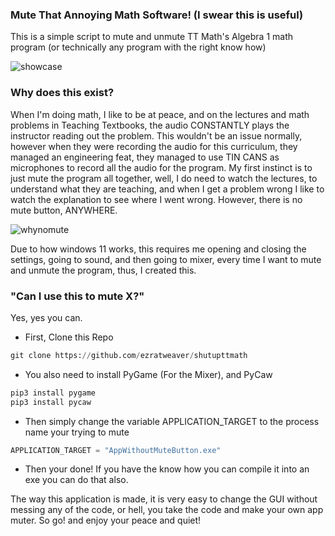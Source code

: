 ### Mute That Annoying Math Software! (I swear this is useful)

This is a simple script to mute and unmute TT Math's Algebra 1 math program (or technically any program with the right know how)

![showcase](https://user-images.githubusercontent.com/101545981/233142054-2027ea67-bec8-4842-9cfa-846aee3197b7.gif)
### **Why does this exist?**

When I'm doing math, I like to be at peace, and on the lectures and math problems in Teaching Textbooks, the audio CONSTANTLY plays the instructor reading out the problem. This wouldn't be an issue normally, however when they were recording the audio for this curriculum, they managed an engineering feat, they managed to use TIN CANS as microphones to record all the audio for the program. My first instinct is to just mute the program all together, well, I do need to watch the lectures, to understand what they are teaching, and when I get a problem wrong I like to watch the explanation to see where I went wrong. However, there is no mute button, ANYWHERE.



![whynomute](https://user-images.githubusercontent.com/101545981/233144573-1e46bda0-869a-4311-8901-d3205c695783.gif)




Due to how windows 11 works, this requires me opening and closing the settings, going to sound, and then going to mixer, every time I want to mute and unmute the program, thus, I created this.  

### **"Can I use this to mute X?"**

Yes, yes you can.

- First, Clone this Repo


```python
git clone https://github.com/ezratweaver/shutupttmath
```

-  You also need to install PyGame (For the Mixer), and PyCaw


```python
pip3 install pygame
pip3 install pycaw
```
    

- Then simply change the variable APPLICATION_TARGET to the process name your trying to mute

```python
APPLICATION_TARGET = "AppWithoutMuteButton.exe"
```

- Then your done! If you have the know how you can compile it into an exe you can do that also.

The way this application is made, it is very easy to change the GUI without messing any of the code, or hell, you take the code and make your own app muter. So go! and enjoy your peace and quiet!
